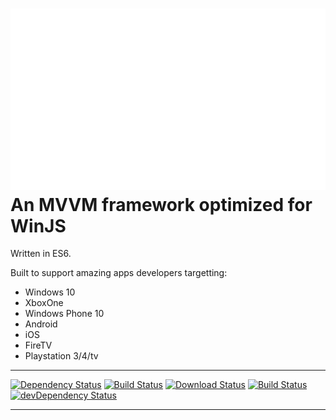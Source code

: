 [![logo]][winjsrocks-adddress]
An MVVM framework optimized for WinJS
=====

Written in ES6.

Built to support amazing apps developers targetting:
  - Windows 10
  - XboxOne
  - Windows Phone 10
  - Android
  - iOS
  - FireTV
  - Playstation 3/4/tv

----

[![Dependency Status][dependencies-shield]][dependencies] [![Build Status][travis-shield]][travis] [![Download Status][travis-sheild-2]][travis-sheild-2] [![Build Status][travis-shield-develop]][travis] [![devDependency Status][dependencies-dev-shield]][dependencies-dev]

-----



[npm]:                     https://www.npmjs.com/package/winjsrocks
[travis]:                  https://travis-ci.org/deepelement/winjsrocks
[travis-shield]:           https://img.shields.io/travis/DeepElement/winjsrocks.svg?branch=stable
[travis-shield-develop]:   https://img.shields.io/travis/DeepElement/winjsrocks.svg?branch=master
[travis-sheild-2]:         https://img.shields.io/npm/dm/winjsrocks.svg
[dependencies]:            https://david-dm.org/deepelement/winjsrocks
[dependencies-dev]:        https://david-dm.org/deepelement/winjsrocks#info=devDependencies
[dependencies-shield]:     https://img.shields.io/david/deepelement/winjsrocks.svg
[dependencies-dev-shield]: https://img.shields.io/david/dev/deepelement/winjsrocks.svg
[logo]: docs/winjsrocks_animated.gif "WinJSRocks"
[winjsrocks-adddress]:    http://winjs.rocks

